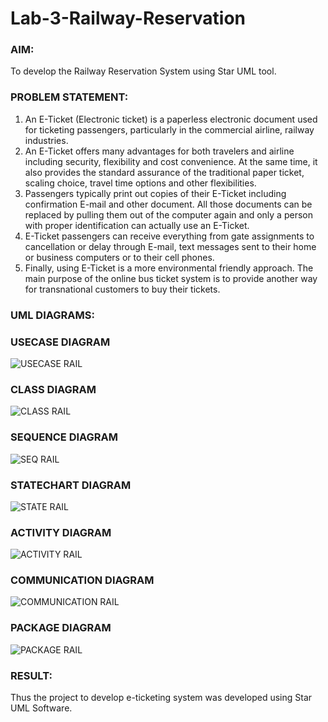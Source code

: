 # Lab-3-Railway-Reservation

### AIM:
To develop the Railway Reservation System using Star UML tool.
### PROBLEM STATEMENT:
1. An E-Ticket (Electronic ticket) is a paperless electronic document used for ticketing
passengers, particularly in the commercial airline, railway industries.
2. An E-Ticket offers many advantages for both travelers and airline including security,
flexibility and cost convenience. At the same time, it also provides the standard assurance of
the traditional paper ticket, scaling choice, travel time options and other flexibilities.
3. Passengers typically print out copies of their E-Ticket including confirmation E-mail
and other document. All those documents can be replaced by pulling them out of the computer
again and only a person with proper identification can actually use an E-Ticket.
4. E-Ticket passengers can receive everything from gate assignments to cancellation or
delay through E-mail, text messages sent to their home or business computers or to their cell
phones.
5. Finally, using E-Ticket is a more environmental friendly approach. The main purpose
of the online bus ticket system is to provide another way for transnational customers to buy
their tickets.
### UML DIAGRAMS:
### USECASE DIAGRAM
![USECASE RAIL](https://github.com/23007784/Lab-3-Railway-Reservation/assets/139115570/ab828466-f801-49c6-8aec-7c308ca14af7)
### CLASS DIAGRAM
![CLASS RAIL](https://github.com/23007784/Lab-3-Railway-Reservation/assets/139115570/f122e274-9374-4804-8396-f7be0e55488e)
### SEQUENCE DIAGRAM
![SEQ RAIL](https://github.com/23007784/Lab-3-Railway-Reservation/assets/139115570/09319038-52df-4952-957b-6a44117f1bfd)
### STATECHART DIAGRAM
![STATE RAIL](https://github.com/23007784/Lab-3-Railway-Reservation/assets/139115570/4fdb9d92-32f7-421a-a4aa-ce57b62c8ec5)
### ACTIVITY DIAGRAM
![ACTIVITY RAIL](https://github.com/23007784/Lab-3-Railway-Reservation/assets/139115570/9cbf7842-102e-4254-9ad2-7a9dd4ad0ad7)
### COMMUNICATION DIAGRAM
![COMMUNICATION RAIL](https://github.com/23007784/Lab-3-Railway-Reservation/assets/139115570/b4dc531a-70fe-4e65-9b63-0784e3ce590e)
### PACKAGE DIAGRAM
![PACKAGE RAIL](https://github.com/23007784/Lab-3-Railway-Reservation/assets/139115570/3b5f5a4f-eca3-4c71-a325-8e75818adedb)

### RESULT:
Thus the project to develop e-ticketing system was developed using Star UML Software.
